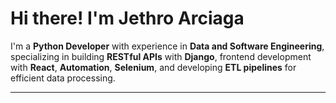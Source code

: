 # Hi there! I'm Jethro Arciaga

I'm a **Python Developer** with experience in **Data and Software Engineering**, specializing in building **RESTful APIs** with **Django**, frontend development with **React**, **Automation**, **Selenium**, and developing **ETL pipelines** for efficient data processing.

---
